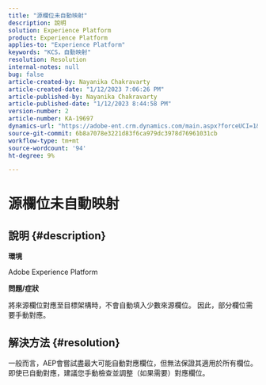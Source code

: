 ```yaml
---
title: "源欄位未自動映射"
description: 說明
solution: Experience Platform
product: Experience Platform
applies-to: "Experience Platform"
keywords: "KCS，自動映射"
resolution: Resolution
internal-notes: null
bug: false
article-created-by: Nayanika Chakravarty
article-created-date: "1/12/2023 7:06:26 PM"
article-published-by: Nayanika Chakravarty
article-published-date: "1/12/2023 8:44:58 PM"
version-number: 2
article-number: KA-19697
dynamics-url: "https://adobe-ent.crm.dynamics.com/main.aspx?forceUCI=1&pagetype=entityrecord&etn=knowledgearticle&id=ac2ee131-ac92-ed11-aad1-6045bd006c82"
source-git-commit: 6b8a7078e3221d83f6ca979dc3978d76961031cb
workflow-type: tm+mt
source-wordcount: '94'
ht-degree: 9%

---
```


# 源欄位未自動映射

## 說明 {#description}


<b>環境</b>

Adobe Experience Platform

<b>問題/症狀</b>

將來源欄位對應至目標架構時，不會自動填入少數來源欄位。 因此，部分欄位需要手動對應。


## 解決方法 {#resolution}


一般而言，AEP會嘗試盡最大可能自動對應欄位，但無法保證其適用於所有欄位。 即使已自動對應，建議您手動檢查並調整（如果需要）對應欄位。
